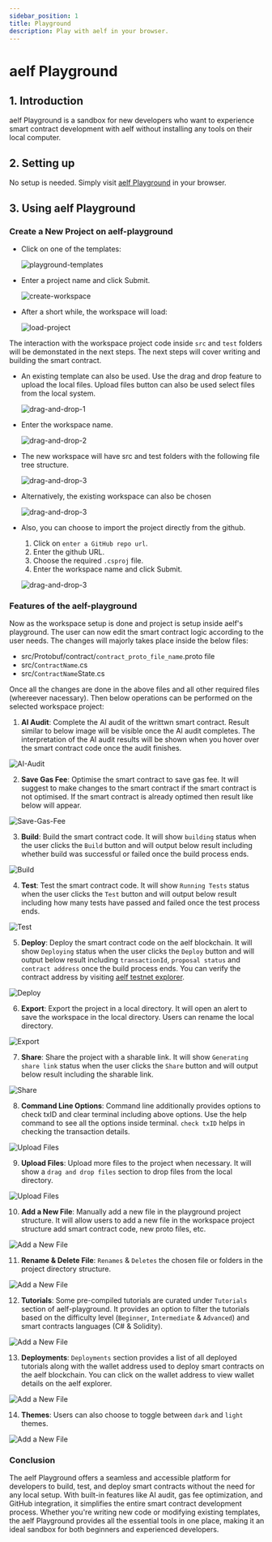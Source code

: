 ```yaml
---
sidebar_position: 1
title: Playground
description: Play with aelf in your browser.
---
```


# aelf Playground

## 1. Introduction

aelf Playground is a sandbox for new developers who want to experience smart contract development with aelf without installing any tools on their local computer.

## 2. Setting up

No setup is needed. Simply visit [aelf Playground](https://playground.aelf.com) in your browser.

## 3. Using aelf Playground

### Create a New Project on aelf-playground

- Click on one of the templates:

  ![playground-templates](/img/playground-1.png)

- Enter a project name and click Submit.

  ![create-workspace](/img/playground-2.png)

- After a short while, the workspace will load:

  ![load-project](/img/playground-3.png)

The interaction with the workspace project code inside `src` and `test` folders will be demonstated in the next steps. The next steps will cover writing and building the smart contract.

- An existing template can also be used. Use the drag and drop feature to upload the local files. Upload files button can also be used select files from the local system.

  ![drag-and-drop-1](/img/playground-4.png)

- Enter the workspace name.

  ![drag-and-drop-2](/img/playground-5.png)

- The new workspace will have src and test folders with the following file tree structure.

  ![drag-and-drop-3](/img/playground-6.png)

- Alternatively, the existing workspace can also be chosen

  ![drag-and-drop-3](/img/playground-7.png)

- Also, you can choose to import the project directly from the github. 
  1. Click on `enter a GitHub repo url`. 
  2. Enter the github URL. 
  3. Choose the required `.csproj` file. 
  4. Enter the workspace name and click Submit. 

  ![drag-and-drop-3](/img/playground-8.png)

### Features of the aelf-playground

Now as the workspace setup is done and project is setup inside aelf's playground. The user can now edit the smart contract logic according to the user needs. The changes will majorly takes place inside the below files:
- src/Protobuf/contract/`contract_proto_file_name`.proto file
- src/`ContractName`.cs
- src/`ContractName`State.cs

Once all the changes are done in the above files and all other required files (whereever nacessary). Then below operations can be performed on the selected workspace project: 
1. **AI Audit**: Complete the AI audit of the writtwn smart contract. Result similar to below image will be visible once the AI audit completes. The interpretation of the AI audit results will be shown when you hover over the smart contract code once the audit finishes.
  
  ![AI-Audit](/img/playground-9.png)

2. **Save Gas Fee**: Optimise the smart contract to save gas fee.  It will suggest to make changes to the smart contract if the smart contract is not optimised. If the smart contract is already optimed then result like below will appear.

  ![Save-Gas-Fee](/img/playground-10.png)

3. **Build**: Build the smart contract code. It will show `building` status when the user clicks the `Build` button and will output below result including whether build was successful or failed once the build process ends.

  ![Build](/img/playground-11.png)
  
4. **Test**: Test the smart contract code. It will show `Running Tests` status when the user clicks the `Test` button and will output below result including how many tests have passed and failed once the test process ends.

  ![Test](/img/playground-12.png)
  
5. **Deploy**: Deploy the smart contract code on the aelf blockchain. It will show `Deploying` status when the user clicks the `Deploy` button and will output below result including `transactionId`, `proposal status` and `contract address` once the build process ends. You can verify the contract address by visiting [aelf testnet explorer](https://testnet.aelfscan.io/tDVW).

  ![Deploy](/img/playground-13.png)
  
6. **Export**: Export the project in a local directory. It will open an alert to save the workspace in the local directory. Users can rename the local directory.

  ![Export](/img/playground-14.png)
  
7. **Share**: Share the project with a sharable link. It will show `Generating share link` status when the user clicks the `Share` button and will output below result including the sharable link.

  ![Share](/img/playground-15.png)

8. **Command Line Options**: Command line additionally provides options to check txID and clear terminal including above options. Use the help command to see all the options inside terminal. `check txID` helps in checking the transaction details.

  ![Upload Files](/img/playground-16.png)
  
9. **Upload Files**: Upload more files to the project when necessary. It will show a `drag and drop files` section to drop files from the local directory.

  ![Upload Files](/img/playground-17.png)
  
10. **Add a New File**: Manually add a new file in the playground project structure. It will allow users to add a new file in the workspace project structure add smart contract code, new proto files, etc.

  ![Add a New File](/img/playground-18.png)

11. **Rename & Delete File**: `Renames` & `Deletes` the chosen file or folders in the project directory structure.

  ![Add a New File](/img/playground-19.png)

12. **Tutorials**: Some pre-compiled tutorials are curated under `Tutorials` section of aelf-playground. It provides an option to filter the tutorials based on the difficulty level (`Beginner`, `Intermediate` & `Advanced`) and smart contracts languages (C# & Solidity).

  ![Add a New File](/img/playground-20.png)


13. **Deployments**: `Deployments` section provides a list of all deployed tutorials along with the wallet address used to deploy smart contracts on the aelf blockchain. You can click on the wallet address to view wallet details on the aelf explorer.

  ![Add a New File](/img/playground-21.png)

14. **Themes**: Users can also choose to toggle between `dark` and `light` themes.

  ![Add a New File](/img/playground-22.png)


### Conclusion
The aelf Playground offers a seamless and accessible platform for developers to build, test, and deploy smart contracts without the need for any local setup. With built-in features like AI audit, gas fee optimization, and GitHub integration, it simplifies the entire smart contract development process. Whether you're writing new code or modifying existing templates, the aelf Playground provides all the essential tools in one place, making it an ideal sandbox for both beginners and experienced developers.